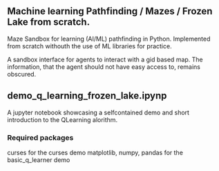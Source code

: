 ## Machine learning Pathfinding / Mazes / Frozen Lake from scratch.
Maze Sandbox for learning (AI/ML) pathfinding in Python. Implemented from scratch withouth the use of ML libraries for practice.

A sandbox interface for agents to interact with a gid based map. The information, that the 
agent should not have easy access to, remains obscured.

## demo_q_learning_frozen_lake.ipynp
A jupyter notebook showcasing a selfcontained demo and short introduction to 
the QLearning alorithm.

### Required packages
curses for the curses demo
matplotlib, numpy, pandas for the basic_q_learner demo 
